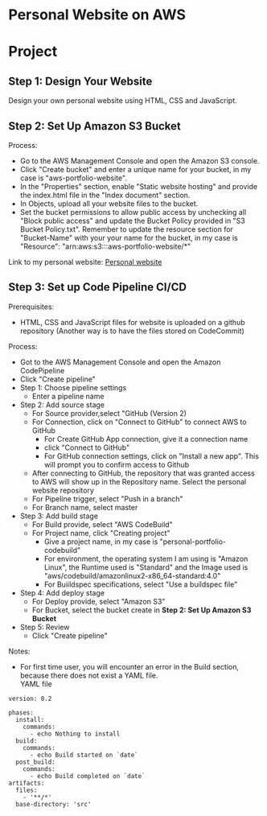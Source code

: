 # Personal Website on AWS

# Project

## Step 1: Design Your Website

Design your own personal website using HTML, CSS and JavaScript.

## Step 2: Set Up Amazon S3 Bucket

Process:
- Go to the AWS Management Console and open the Amazon S3 console.
- Click "Create bucket" and enter a unique name for your bucket, in my case is "aws-portfolio-website".
- In the "Properties" section, enable "Static website hosting" and provide the index.html file in the "Index document" section.
- In Objects, upload all your website files to the bucket.
- Set the bucket permissions to allow public access by unchecking  all "Block public access" and update the Bucket Policy provided in "S3 Bucket Policy.txt". Remember to update the resource section for "Bucket-Name" with your your name for the bucket, in my case is "Resource": "arn:aws:s3:::aws-portfolio-website/*"

Link to my personal website: [Personal website](https://aws-portfolio-website.s3.us-east-2.amazonaws.com/index.html) 

## Step 3: Set up Code Pipeline CI/CD

Prerequisites:
- HTML, CSS and JavaScript files for website is uploaded on a github repository (Another way is to have the files stored on CodeCommit)

Process:
- Got to the AWS Management Console and open the Amazon CodePipeline
- Click "Create pipeline" 
- Step 1: Choose pipeline settings
  - Enter a pipeline name
- Step 2: Add source stage
  - For Source provider,select "GitHub (Version 2)
  - For Connection, click on "Connect to GitHub" to connect AWS to GitHub
    -  For Create GitHub App connection, give it a connection name
    -  click "Connect to GitHub"
    -  For GitHub connection settings, click on "Install a new app". This will prompt you to confirm access to Github
  - After connecting to GitHub, the repository that was granted access to AWS will show up in the Repository name. Select the personal website repository
  - For Pipeline trigger, select "Push in a branch"
  - For Branch name, select master
- Step 3: Add build stage
  - For Build provide, select "AWS CodeBuild"
  - For Project name, click "Creating project"
    - Give a project name, in my case is "personal-portfolio-codebuild"
    - For environment, the operating system I am using is "Amazon Linux", the Runtime used is "Standard" and the Image used is "aws/codebuild/amazonlinux2-x86_64-standard:4.0"
    - For Buiildspec specifications, select "Use a buildspec file"
- Step 4: Add deploy stage
  - For Deploy provide, select "Amazon S3"
  - For Bucket, select the bucket create in **Step 2: Set Up Amazon S3 Bucket**
- Step 5: Review
  - Click "Create pipeline"

Notes:
- For first time user, you will encounter an error in the Build section, because there does not exist a YAML file.  
YAML file
```text
version: 0.2

phases:
  install:
    commands:
      - echo Nothing to install
  build:
    commands:
      - echo Build started on `date`
  post_build:
    commands:
      - echo Build completed on `date`
artifacts:
  files:
    - '**/*'
  base-directory: 'src'
```
